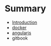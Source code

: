 # Summary

* [Introduction](README.md)
* [docker](docker.md)
* [angularjs](angularjs.md)
* gitbook

